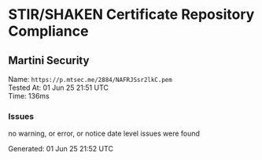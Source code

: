 # STIR/SHAKEN Certificate Repository Compliance

## Martini Security

Name: `https://p.mtsec.me/2884/NAFRJSsr2lkC.pem`\
Tested At: 01 Jun 25 21:51 UTC\
Time: 136ms

### Issues

no warning, or error, or notice date level issues were found

Generated: 01 Jun 25 21:52 UTC